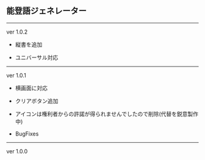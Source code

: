 能登語ジェネレーター
---
---
ver 1.0.2

- 縦書を追加

- ユニバーサル対応

---
ver 1.0.1

- 横画面に対応

- クリアボタン追加

- アイコンは権利者からの許諾が得られませんでしたので削除(代替を鋭意製作中)

- BugFixes


---
ver 1.0.0